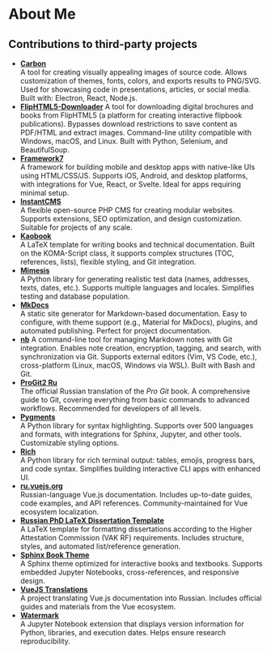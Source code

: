 # About Me

## Contributions to third-party projects

- **[Carbon](https://github.com/carbon-app/carbon)**  
A tool for creating visually appealing images of source code. Allows customization of themes, fonts, colors, and exports results to PNG/SVG. Used for showcasing code in presentations, articles, or social media. Built with: Electron, React, Node.js.
- **[FlipHTML5-Downloader](https://github.com/mehmetabak/FlipHTML5-Downloader)**
A tool for downloading digital brochures and books from FlipHTML5 (a platform for creating interactive flipbook publications). Bypasses download restrictions to save content as PDF/HTML and extract images. Command-line utility compatible with Windows, macOS, and Linux. Built with Python, Selenium, and BeautifulSoup.
- **[Framework7](https://github.com/framework7io/framework7-website)**  
A framework for building mobile and desktop apps with native-like UIs using HTML/CSS/JS. Supports iOS, Android, and desktop platforms, with integrations for Vue, React, or Svelte. Ideal for apps requiring minimal setup.
- **[InstantCMS](https://github.com/instantsoft/icms2)**  
A flexible open-source PHP CMS for creating modular websites. Supports extensions, SEO optimization, and design customization. Suitable for projects of any scale.
- **[Kaobook](https://github.com/fmarotta/kaobook)**  
A LaTeX template for writing books and technical documentation. Built on the KOMA-Script class, it supports complex structures (TOC, references, lists), flexible styling, and Git integration.
- **[Mimesis](https://github.com/lk-geimfari/mimesis)**  
A Python library for generating realistic test data (names, addresses, texts, dates, etc.). Supports multiple languages and locales. Simplifies testing and database population.
- **[MkDocs](https://github.com/mkdocs/mkdocs)**  
A static site generator for Markdown-based documentation. Easy to configure, with theme support (e.g., Material for MkDocs), plugins, and automated publishing. Perfect for project documentation.
- **[nb](https://github.com/xwmx/nb)**
A command-line tool for managing Markdown notes with Git integration. Enables note creation, encryption, tagging, and search, with synchronization via Git. Supports external editors (Vim, VS Code, etc.), cross-platform (Linux, macOS, Windows via WSL). Built with Bash and Git.  
- **[ProGit2 Ru](https://github.com/progit/progit2-ru)**  
The official Russian translation of the *Pro Git* book. A comprehensive guide to Git, covering everything from basic commands to advanced workflows. Recommended for developers of all levels.
- **[Pygments](https://github.com/pygments/pygments)**  
A Python library for syntax highlighting. Supports over 500 languages and formats, with integrations for Sphinx, Jupyter, and other tools. Customizable styling options.
- **[Rich](https://github.com/Textualize/rich)**  
A Python library for rich terminal output: tables, emojis, progress bars, and code syntax. Simplifies building interactive CLI apps with enhanced UI.
- **[ru.vuejs.org](https://github.com/translation-gang/ru.vuejs.org)**  
Russian-language Vue.js documentation. Includes up-to-date guides, code examples, and API references. Community-maintained for Vue ecosystem localization.
- **[Russian PhD LaTeX Dissertation Template](https://github.com/AndreyAkinshin/Russian-Phd-LaTeX-Dissertation-Template)**  
A LaTeX template for formatting dissertations according to the Higher Attestation Commission (VAK RF) requirements. Includes structure, styles, and automated list/reference generation.
- **[Sphinx Book Theme](https://github.com/executablebooks/sphinx-book-theme)**  
A Sphinx theme optimized for interactive books and textbooks. Supports embedded Jupyter Notebooks, cross-references, and responsive design.
- **[VueJS Translations](https://github.com/vuejs-translations/docs-ru)**  
A project translating Vue.js documentation into Russian. Includes official guides and materials from the Vue ecosystem.  
- **[Watermark](https://github.com/rasbt/watermark)**  
A Jupyter Notebook extension that displays version information for Python, libraries, and execution dates. Helps ensure research reproducibility.

<!--
Here are some ideas to get you started:

- 🔭 I’m currently working on ...
- 🌱 I’m currently learning ...
- 👯 I’m looking to collaborate on ...
- 🤔 I’m looking for help with ...
- 💬 Ask me about ...
- 📫 How to reach me: ...
- 😄 Pronouns: ...
- ⚡ Fun fact: ...
-->
